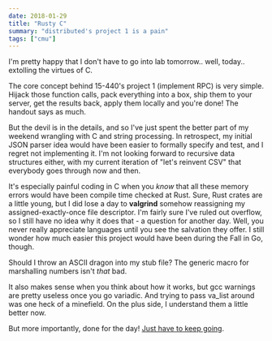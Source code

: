 ```yaml
---
date: 2018-01-29
title: "Rusty C"
summary: "distributed's project 1 is a pain"
tags: ["cmu"]
---
```


I'm pretty happy that I don't have to go into lab tomorrow.. well, today.. extolling the virtues of C.

The core concept behind 15-440's project 1 (implement RPC) is very simple. Hijack those function calls, pack everything into a box, ship them to your server, get the results back, apply them locally and you're done! The handout says as much.

But the devil is in the details, and so I've just spent the better part of my weekend wrangling with C and string processing. In retrospect, my initial JSON parser idea would have been easier to formally specify and test, and I regret not implementing it. I'm not looking forward to recursive data structures either, with my current iteration of "let's reinvent CSV" that everybody goes through now and then.

It's especially painful coding in C when you *know* that all these memory errors would have been compile time checked at Rust. Sure, Rust crates are a little young, but I did lose a day to **valgrind** somehow reassigning my assigned-exactly-once file descriptor. I'm fairly sure I've ruled out overflow, so I still have no idea why it does that - a question for another day. Well, you never really appreciate languages until you see the salvation they offer. I still wonder how much easier this project would have been during the Fall in Go, though.

Should I throw an ASCII dragon into my stub file? The generic macro for marshalling numbers isn't *that* bad.

It also makes sense when you think about how it works, but gcc warnings are pretty useless once you go variadic. And trying to pass va_list around was one heck of a minefield. On the plus side, I understand them a little better now.

But more importantly, done for the day! [Just have to keep going](https://imgur.com/nxOU7qr).
